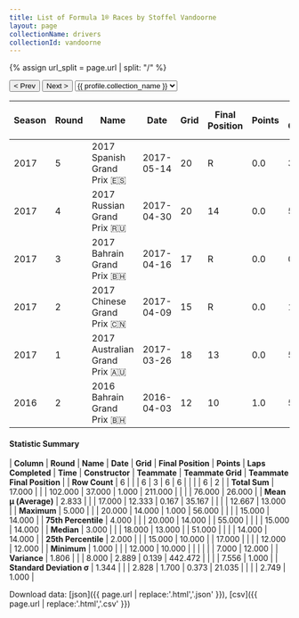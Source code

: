 ```yaml
---
title: List of Formula 1® Races by Stoffel Vandoorne
layout: page
collectionName: drivers
collectionId: vandoorne
---
```


{% assign url_split = page.url | split: "/" %}
<div id="collection-navigation">
<button onclick="selector.options[selector.selectedIndex-1].value && (window.location = selector.options[selector.selectedIndex-1].value);">&lt; Prev</button>
<button onclick="selector.options[selector.selectedIndex+1].value && (window.location = selector.options[selector.selectedIndex+1].value);">Next &gt;</button>
<select id="selector" onchange="this.options[this.selectedIndex].value && (window.location = this.options[this.selectedIndex].value);">
  {% for collectionId in site.data[page.collectionName].refs %}
    {% if collectionId == page.collectionId %}
      {% assign selected = "selected" %}
    {% else %}
      {% assign selected = "" %}
    {% endif %}
    {% assign profile = site.data[page.collectionName][collectionId].profile %}
    <option value="/f1/{{ page.collectionName }}/{{ collectionId }}/{{ url_split[4] }}" {{ selected }}>{{ profile.collection_name }}</option>
  {% endfor %}
</select>
</div>

| Season | Round | Name | Date | Grid | Final Position | Points | Laps Completed | Time | Constructor | Teammate | Teammate Grid | Teammate Final Position |
|--|--|--|--|--|--|--|--|--|--|--|--|--|
| 2017 | 5 | 2017 Spanish Grand Prix 🇪🇸 | 2017-05-14 | 20 | R | 0.0 | 32 |   | McLaren 🇬🇧 | [Fernando Alonso 🇪🇸](/f1/drivers/alonso) | 7 | 12 |
| 2017 | 4 | 2017 Russian Grand Prix 🇷🇺 | 2017-04-30 | 20 | 14 | 0.0 | 51 |   | McLaren 🇬🇧 | [Fernando Alonso 🇪🇸](/f1/drivers/alonso) | 15 | W |
| 2017 | 3 | 2017 Bahrain Grand Prix 🇧🇭 | 2017-04-16 | 17 | R | 0.0 | 0 |   | McLaren 🇬🇧 | [Fernando Alonso 🇪🇸](/f1/drivers/alonso) | 15 | 14 |
| 2017 | 2 | 2017 Chinese Grand Prix 🇨🇳 | 2017-04-09 | 15 | R | 0.0 | 17 |   | McLaren 🇬🇧 | [Fernando Alonso 🇪🇸](/f1/drivers/alonso) | 13 | R |
| 2017 | 1 | 2017 Australian Grand Prix 🇦🇺 | 2017-03-26 | 18 | 13 | 0.0 | 55 |   | McLaren 🇬🇧 | [Fernando Alonso 🇪🇸](/f1/drivers/alonso) | 12 | R |
| 2016 | 2 | 2016 Bahrain Grand Prix 🇧🇭 | 2016-04-03 | 12 | 10 | 1.0 | 56 |   | McLaren 🇬🇧 | [Jenson Button 🇬🇧](/f1/drivers/button) | 14 | R |

#### Statistic Summary

| **Column** | **Round** | **Name** | **Date** | **Grid** | **Final Position** | **Points** | **Laps Completed** | **Time** | **Constructor** | **Teammate** | **Teammate Grid** | **Teammate Final Position** |
| **Row Count** | 6 |  |  | 6 | 3 | 6 | 6 |  |  |  | 6 | 2 |
| **Total Sum** | 17.000 |  |  | 102.000 | 37.000 | 1.000 | 211.000 |  |  |  | 76.000 | 26.000 |
| **Mean μ (Average)** | 2.833 |  |  | 17.000 | 12.333 | 0.167 | 35.167 |  |  |  | 12.667 | 13.000 |
| **Maximum** | 5.000 |  |  | 20.000 | 14.000 | 1.000 | 56.000 |  |  |  | 15.000 | 14.000 |
| **75th Percentile** | 4.000 |  |  | 20.000 | 14.000 |  | 55.000 |  |  |  | 15.000 | 14.000 |
| **Median** | 3.000 |  |  | 18.000 | 13.000 |  | 51.000 |  |  |  | 14.000 | 14.000 |
| **25th Percentile** | 2.000 |  |  | 15.000 | 10.000 |  | 17.000 |  |  |  | 12.000 | 12.000 |
| **Minimum** | 1.000 |  |  | 12.000 | 10.000 |  |  |  |  |  | 7.000 | 12.000 |
| **Variance** | 1.806 |  |  | 8.000 | 2.889 | 0.139 | 442.472 |  |  |  | 7.556 | 1.000 |
| **Standard Deviation σ** | 1.344 |  |  | 2.828 | 1.700 | 0.373 | 21.035 |  |  |  | 2.749 | 1.000 |

Download data: [json]({{ page.url | replace:'.html','.json' }}), [csv]({{ page.url | replace:'.html','.csv' }})
